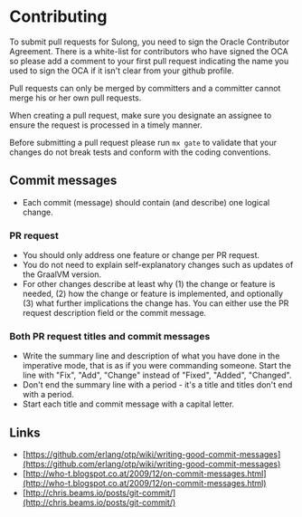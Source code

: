 # Contributing

To submit pull requests for Sulong, you need to sign the Oracle
Contributor Agreement. There is a white-list for contributors who have
signed the OCA so please add a comment to your first pull request
indicating the name you used to sign the OCA if it isn't clear from
your github profile.

Pull requests can only be merged by committers and a committer cannot
merge his or her own pull requests.

When creating a pull request, make sure you designate an assignee to
ensure the request is processed in a timely manner.

Before submitting a pull request please run `mx gate` to validate that
your changes do not break tests and conform with the coding conventions.

## Commit messages

- Each commit (message) should contain (and describe) one logical change.

### PR request

- You should only address one feature or change per PR request.
- You do not need to explain self-explanatory changes such as updates of
the GraalVM version.
- For other changes describe at least why (1) the change or feature is
needed, (2) how the change or feature is implemented, and optionally (3)
what further implications the change has. You can either use the PR
request description field or the commit message.

### Both PR request titles and commit messages

- Write the summary line and description of what you have done in the
imperative mode, that is as if you were commanding someone. Start the
line with "Fix", "Add", "Change" instead of "Fixed", "Added", "Changed".
- Don't end the summary line with a period - it's a title and titles
don't end with a period.
- Start each title and commit message with a capital letter.

## Links

- [https://github.com/erlang/otp/wiki/writing-good-commit-messages](https://github.com/erlang/otp/wiki/writing-good-commit-messages)
- [http://who-t.blogspot.co.at/2009/12/on-commit-messages.html](http://who-t.blogspot.co.at/2009/12/on-commit-messages.html)
- [http://chris.beams.io/posts/git-commit/](http://chris.beams.io/posts/git-commit/)
